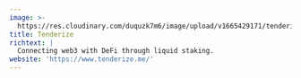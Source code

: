 ```yaml
---
image: >-
  https://res.cloudinary.com/duquzk7m6/image/upload/v1665429171/tenderize_fedv9w.png
title: Tenderize
richtext: |
  Connecting web3 with DeFi through liquid staking.
website: 'https://www.tenderize.me/'
---
```


